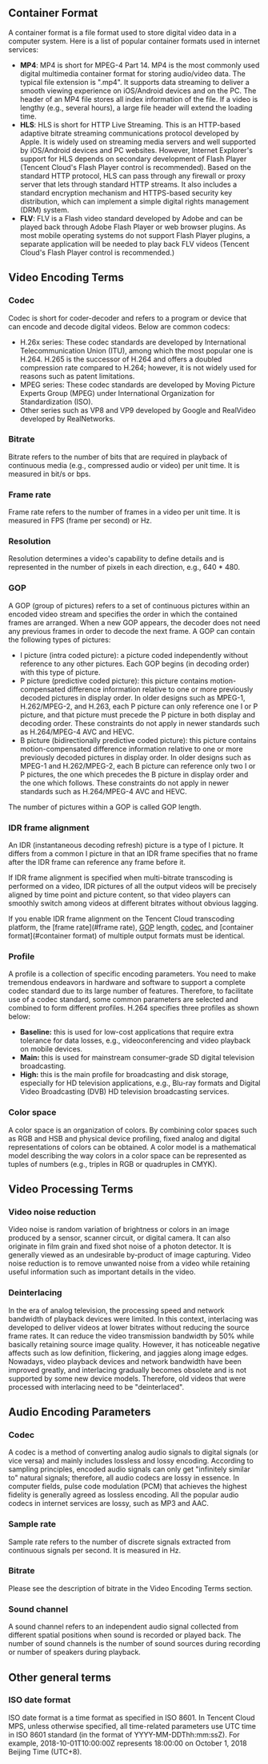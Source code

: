 ## Container Format

A container format is a file format used to store digital video data in a computer system. Here is a list of popular container formats used in internet services:

- **MP4**: MP4 is short for MPEG-4 Part 14. MP4 is the most commonly used digital multimedia container format for storing audio/video data. The typical file extension is ".mp4". It supports data streaming to deliver a smooth viewing experience on iOS/Android devices and on the PC. The header of an MP4 file stores all index information of the file. If a video is lengthy (e.g., several hours), a large file header will extend the loading time.
- **HLS**: HLS is short for HTTP Live Streaming. This is an HTTP-based adaptive bitrate streaming communications protocol developed by Apple. It is widely used on streaming media servers and well supported by iOS/Android devices and PC websites. However, Internet Explorer's support for HLS depends on secondary development of Flash Player (Tencent Cloud's Flash Player control is recommended). Based on the standard HTTP protocol, HLS can pass through any firewall or proxy server that lets through standard HTTP streams. It also includes a standard encryption mechanism and HTTPS-based security key distribution, which can implement a simple digital rights management (DRM) system.
- **FLV**: FLV is a Flash video standard developed by Adobe and can be played back through Adobe Flash Player or web browser plugins. As most mobile operating systems do not support Flash Player plugins, a separate application will be needed to play back FLV videos (Tencent Cloud's Flash Player control is recommended.)

## Video Encoding Terms

### Codec
Codec is short for coder-decoder and refers to a program or device that can encode and decode digital videos. Below are common codecs:

- H.26x series: These codec standards are developed by International Telecommunication Union (ITU), among which the most popular one is H.264. H.265 is the successor of H.264 and offers a doubled compression rate compared to H.264; however, it is not widely used for reasons such as patent limitations.
- MPEG series: These codec standards are developed by Moving Picture Experts Group (MPEG) under International Organization for Standardization (ISO).
- Other series such as VP8 and VP9 developed by Google and RealVideo developed by RealNetworks.

### Bitrate
Bitrate refers to the number of bits that are required in playback of continuous media (e.g., compressed audio or video) per unit time. It is measured in bit/s or bps.

### Frame rate
Frame rate refers to the number of frames in a video per unit time. It is measured in FPS (frame per second) or Hz.

### Resolution
Resolution determines a video's capability to define details and is represented in the number of pixels in each direction, e.g., 640 * 480.

### GOP
A GOP (group of pictures) refers to a set of continuous pictures within an encoded video stream and specifies the order in which the contained frames are arranged. When a new GOP appears, the decoder does not need any previous frames in order to decode the next frame. A GOP can contain the following types of pictures:

- I picture (intra coded picture): a picture coded independently without reference to any other pictures. Each GOP begins (in decoding order) with this type of picture.
- P picture (predictive coded picture): this picture contains motion-compensated difference information relative to one or more previously decoded pictures in display order. In older designs such as MPEG-1, H.262/MPEG-2, and H.263, each P picture can only reference one I or P picture, and that picture must precede the P picture in both display and decoding order. These constraints do not apply in newer standards such as H.264/MPEG-4 AVC and HEVC.
- B picture (bidirectionally predictive coded picture): this picture contains motion-compensated difference information relative to one or more previously decoded pictures in display order. In older designs such as MPEG-1 and H.262/MPEG-2, each B picture can reference only two I or P pictures, the one which precedes the B picture in display order and the one which follows. These constraints do not apply in newer standards such as H.264/MPEG-4 AVC and HEVC.

The number of pictures within a GOP is called GOP length.

### IDR frame alignment
An IDR (instantaneous decoding refresh) picture is a type of I picture. It differs from a common I picture in that an IDR frame specifies that no frame after the IDR frame can reference any frame before it. 

If IDR frame alignment is specified when multi-bitrate transcoding is performed on a video, IDR pictures of all the output videos will be precisely aligned by time point and picture content, so that video players can smoothly switch among videos at different bitrates without obvious lagging.

If you enable IDR frame alignment on the Tencent Cloud transcoding platform, the [frame rate](#frame rate), [GOP](#gop) length, [codec](#codec), and [container format](#container format) of multiple output formats must be identical.

### Profile
A profile is a collection of specific encoding parameters. You need to make tremendous endeavors in hardware and software to support a complete codec standard due to its large number of features. Therefore, to facilitate use of a codec standard, some common parameters are selected and combined to form different profiles. H.264 specifies three profiles as shown below:

- **Baseline:** this is used for low-cost applications that require extra tolerance for data losses, e.g., videoconferencing and video playback on mobile devices.
- **Main:** this is used for mainstream consumer-grade SD digital television broadcasting.
- **High:** this is the main profile for broadcasting and disk storage, especially for HD television applications, e.g., Blu-ray formats and Digital Video Broadcasting (DVB) HD television broadcasting services.

### Color space
A color space is an organization of colors. By combining color spaces such as RGB and HSB and physical device profiling, fixed analog and digital representations of colors can be obtained. A color model is a mathematical model describing the way colors in a color space can be represented as tuples of numbers (e.g., triples in RGB or quadruples in CMYK).

## Video Processing Terms

### Video noise reduction
Video noise is random variation of brightness or colors in an image produced by a sensor, scanner circuit, or digital camera. It can also originate in film grain and fixed shot noise of a photon detector. It is generally viewed as an undesirable by-product of image capturing. Video noise reduction is to remove unwanted noise from a video while retaining useful information such as important details in the video.

### Deinterlacing
In the era of analog television, the processing speed and network bandwidth of playback devices were limited. In this context, interlacing was developed to deliver videos at lower bitrates without reducing the source frame rates. It can reduce the video transmission bandwidth by 50% while basically retaining source image quality. However, it has noticeable negative affects such as low definition, flickering, and jaggies along image edges.
Nowadays, video playback devices and network bandwidth have been improved greatly, and interlacing gradually becomes obsolete and is not supported by some new device models. Therefore, old videos that were processed with interlacing need to be "deinterlaced".

## Audio Encoding Parameters
### Codec
A codec is a method of converting analog audio signals to digital signals (or vice versa) and mainly includes lossless and lossy encoding. According to sampling principles, encoded audio signals can only get "infinitely similar to" natural signals; therefore, all audio codecs are lossy in essence. In computer fields, pulse code modulation (PCM) that achieves the highest fidelity is generally agreed as lossless encoding. All the popular audio codecs in internet services are lossy, such as MP3 and AAC.

### Sample rate
Sample rate refers to the number of discrete signals extracted from continuous signals per second. It is measured in Hz.

### Bitrate
Please see the description of bitrate in the Video Encoding Terms section.

### Sound channel
A sound channel refers to an independent audio signal collected from different spatial positions when sound is recorded or played back. The number of sound channels is the number of sound sources during recording or number of speakers during playback.

## Other general terms

### ISO date format
ISO date format is a time format as specified in ISO 8601. In Tencent Cloud MPS, unless otherwise specified, all time-related parameters use UTC time in ISO 8601 standard (in the format of YYYY-MM-DDThh:mm:ssZ). For example, 2018-10-01T10:00:00Z represents 18:00:00 on October 1, 2018 Beijing Time (UTC+8).
